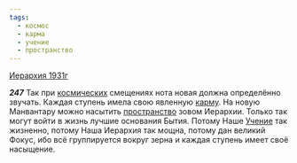 ```yaml
---
tags:
  - космос
  - карма
  - учение
  - пространство
---
```


[Иерархия 1931г](/agni/1931)

___247___
Так при [космических](/tag/#космос) смещениях нота новая должна определённо звучать. Каждая ступень имела свою явленную [карму](/tag/#карма). На новую Манвантару можно насытить [пространство](/tag/#пространство) зовом Иерархии. Только так могут войти в жизнь лучшие основания Бытия. Потому Наше [Учение](/tag/#учение) так жизненно, потому Наша Иерархия так мощна, потому дан великий Фокус, ибо всё группируется вокруг зерна и каждая ступень имеет своё насыщение.   

